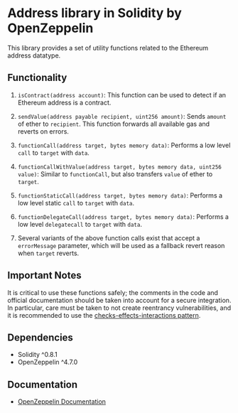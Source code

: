 # Address library in Solidity by OpenZeppelin

This library provides a set of utility functions related to the Ethereum address datatype.

## Functionality

1. `isContract(address account)`: This function can be used to detect if an Ethereum address is a contract.

2. `sendValue(address payable recipient, uint256 amount)`: Sends `amount` of ether to `recipient`. This function forwards all available gas and reverts on errors.

3. `functionCall(address target, bytes memory data)`: Performs a low level `call` to `target` with `data`.

4. `functionCallWithValue(address target, bytes memory data, uint256 value)`: Similar to `functionCall`, but also transfers `value` of ether to `target`.

5. `functionStaticCall(address target, bytes memory data)`: Performs a low level static `call` to `target` with `data`.

6. `functionDelegateCall(address target, bytes memory data)`: Performs a low level `delegatecall` to `target` with `data`.

7. Several variants of the above function calls exist that accept a `errorMessage` parameter, which will be used as a fallback revert reason when `target` reverts.

## Important Notes

It is critical to use these functions safely; the comments in the code and official documentation should be taken into account for a secure integration. In particular, care must be taken to not create reentrancy vulnerabilities, and it is recommended to use the [checks-effects-interactions pattern](https://solidity.readthedocs.io/en/v0.5.11/security-considerations.html#use-the-checks-effects-interactions-pattern).

## Dependencies

- Solidity ^0.8.1
- OpenZeppelin ^4.7.0

## Documentation
- [OpenZeppelin Documentation](https://docs.openzeppelin.com/contracts/4.x/api/utils#Address)